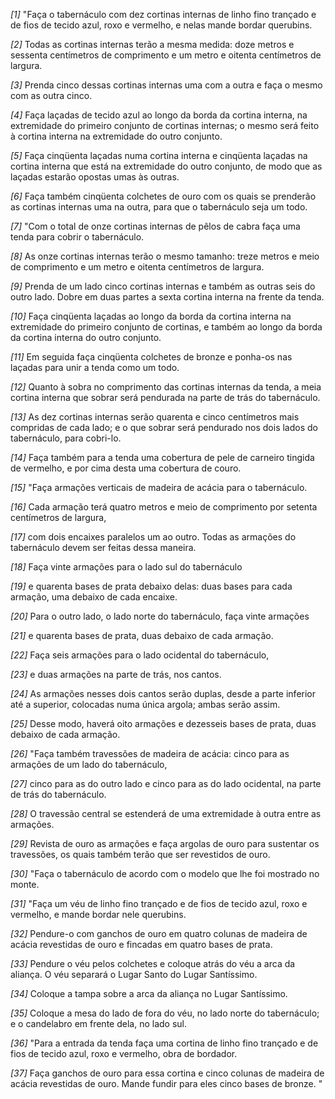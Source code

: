 *[1]* "Faça o tabernáculo com dez cortinas internas de linho fino trançado e de fios de tecido azul, roxo e vermelho, e nelas mande bordar querubins.

*[2]* Todas as cortinas internas terão a mesma medida: doze metros e sessenta centímetros de comprimento e um metro e oitenta centímetros de largura.

*[3]* Prenda cinco dessas cortinas internas uma com a outra e faça o mesmo com as outra cinco.

*[4]* Faça laçadas de tecido azul ao longo da borda da cortina interna, na extremidade do primeiro conjunto de cortinas internas; o mesmo será feito à cortina interna na extremidade do outro conjunto.

*[5]* Faça cinqüenta laçadas numa cortina interna e cinqüenta laçadas na cortina interna que está na extremidade do outro conjunto, de modo que as laçadas estarão opostas umas às outras.

*[6]* Faça também cinqüenta colchetes de ouro com os quais se prenderão as cortinas internas uma na outra, para que o tabernáculo seja um todo.

*[7]* "Com o total de onze cortinas internas de pêlos de cabra faça uma tenda para cobrir o tabernáculo.

*[8]* As onze cortinas internas terão o mesmo tamanho: treze metros e meio de comprimento e um metro e oitenta centímetros de largura.

*[9]* Prenda de um lado cinco cortinas internas e também as outras seis do outro lado. Dobre em duas partes a sexta cortina interna na frente da tenda.

*[10]* Faça cinqüenta laçadas ao longo da borda da cortina interna na extremidade do primeiro conjunto de cortinas, e também ao longo da borda da cortina interna do outro conjunto.

*[11]* Em seguida faça cinqüenta colchetes de bronze e ponha-os nas laçadas para unir a tenda como um todo.

*[12]* Quanto à sobra no comprimento das cortinas internas da tenda, a meia cortina interna que sobrar será pendurada na parte de trás do tabernáculo.

*[13]* As dez cortinas internas serão quarenta e cinco centímetros mais compridas de cada lado; e o que sobrar será pendurado nos dois lados do tabernáculo, para cobri-lo.

*[14]* Faça também para a tenda uma cobertura de pele de carneiro tingida de vermelho, e por cima desta uma cobertura de couro.

*[15]* "Faça armações verticais de madeira de acácia para o tabernáculo.

*[16]* Cada armação terá quatro metros e meio de comprimento por setenta centímetros de largura,

*[17]* com dois encaixes paralelos um ao outro. Todas as armações do tabernáculo devem ser feitas dessa maneira.

*[18]* Faça vinte armações para o lado sul do tabernáculo

*[19]* e quarenta bases de prata debaixo delas: duas bases para cada armação, uma debaixo de cada encaixe.

*[20]* Para o outro lado, o lado norte do tabernáculo, faça vinte armações

*[21]* e quarenta bases de prata, duas debaixo de cada armação.

*[22]* Faça seis armações para o lado ocidental do tabernáculo,

*[23]* e duas armações na parte de trás, nos cantos.

*[24]* As armações nesses dois cantos serão duplas, desde a parte inferior até a superior, colocadas numa única argola; ambas serão assim.

*[25]* Desse modo, haverá oito armações e dezesseis bases de prata, duas debaixo de cada armação.

*[26]* "Faça também travessões de madeira de acácia: cinco para as armações de um lado do tabernáculo,

*[27]* cinco para as do outro lado e cinco para as do lado ocidental, na parte de trás do tabernáculo.

*[28]* O travessão central se estenderá de uma extremidade à outra entre as armações.

*[29]* Revista de ouro as armações e faça argolas de ouro para sustentar os travessões, os quais também terão que ser revestidos de ouro.

*[30]* "Faça o tabernáculo de acordo com o modelo que lhe foi mostrado no monte.

*[31]* "Faça um véu de linho fino trançado e de fios de tecido azul, roxo e vermelho, e mande bordar nele querubins.

*[32]* Pendure-o com ganchos de ouro em quatro colunas de madeira de acácia revestidas de ouro e fincadas em quatro bases de prata.

*[33]* Pendure o véu pelos colchetes e coloque atrás do véu a arca da aliança. O véu separará o Lugar Santo do Lugar Santíssimo.

*[34]* Coloque a tampa sobre a arca da aliança no Lugar Santíssimo.

*[35]* Coloque a mesa do lado de fora do véu, no lado norte do tabernáculo; e o candelabro em frente dela, no lado sul.

*[36]* "Para a entrada da tenda faça uma cortina de linho fino trançado e de fios de tecido azul, roxo e vermelho, obra de bordador.

*[37]* Faça ganchos de ouro para essa cortina e cinco colunas de madeira de acácia revestidas de ouro. Mande fundir para eles cinco bases de bronze. "

